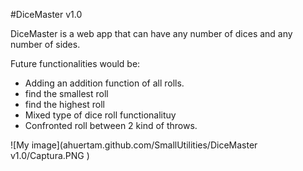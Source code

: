 #DiceMaster v1.0

DiceMaster is a web app that can have any number of dices and any number of sides.

Future functionalities would be:
* Adding an addition function of all rolls.
* find  the smallest roll
* find  the highest roll
* Mixed type of dice roll functionalituy
* Confronted roll between 2 kind of throws.

![My image](ahuertam.github.com/SmallUtilities/DiceMaster v1.0/Captura.PNG )
